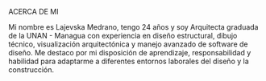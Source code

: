 ACERCA DE MI

Mi nombre es Lajevska Medrano, tengo 24 años y soy Arquitecta graduada de la UNAN - Managua con experiencia en 
diseño estructural, dibujo técnico, visualización arquitectónica y manejo avanzado de software de diseño. 
Me destaco por mi disposición de aprendizaje, responsabilidad y habilidad para adaptarme a diferentes entornos
laborales del diseño y la construcción.
